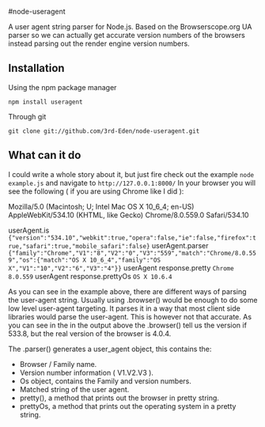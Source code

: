 #node-useragent

A user agent string parser for Node.js. Based on the Browserscope.org UA parser so we can actually get accurate version numbers of the browsers
instead parsing out the render engine version numbers. 

## Installation

Using the npm package manager

	npm install useragent
	

Through git

	git clone git://github.com/3rd-Eden/node-useragent.git
	
	

## What can it do

I could write a whole story about it, but just fire check out the example `node example.js` and navigate to `http://127.0.0.1:8000/`
In your browser you will see the following ( if you are using Chrome like I did ): 

Mozilla/5.0 (Macintosh; U; Intel Mac OS X 10_6_4; en-US) AppleWebKit/534.10 (KHTML, like Gecko) Chrome/8.0.559.0 Safari/534.10

userAgent.is
	`{"version":"534.10","webkit":true,"opera":false,"ie":false,"firefox":true,"safari":true,"mobile_safari":false}`
userAgent.parser
	`{"family":"Chrome","V1":"8","V2":"0","V3":"559","match":"Chrome/8.0.559","os":{"match":"OS X 10_6_4","family":"OS X","V1":"10","V2":"6","V3":"4"}}`
userAgent response.pretty
	`Chrome 8.0.559`
userAgent response.prettyOs
	`OS X 10.6.4`

As you can see in the example above, there are different ways of parsing the user-agent string. Usually using .browser() would be enough to do some low level user-agent targeting. It parses it in a way that most client side libraries would parse the user-agent. This is however not that accurate. As you can see in the in the output above the .browser() tell us the version if 533.8, but the real version of the browser is 4.0.4. 

The .parser() generates a user_agent object, this contains the:
- Browser / Family name.
- Version number information ( V1.V2.V3 ).
- Os object, contains the Family and version numbers.
- Matched string of the user agent.
- pretty(), a method that prints out the browser in pretty string.
- prettyOs, a method that prints out the operating system in a pretty string.
